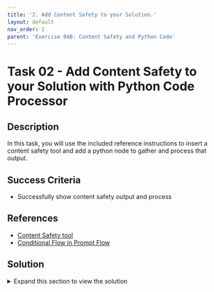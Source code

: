 ```yaml
---
title: '2. Add Content Safety to your Solution.'
layout: default
nav_order: 2
parent: 'Exercise 04B: Content Safety and Python Code'
---
```


# Task 02 - Add Content Safety to your Solution with Python Code Processor

## Description

In this task, you will use the included reference instructions to insert a content safety tool and add a python node to gather and process that output.

## Success Criteria

* Successfully show content safety output and process

## References

* [Content Safety tool](https://learn.microsoft.com/en-us/azure/machine-learning/prompt-flow/tools-reference/content-safety-text-tool)
* [Conditional Flow in Prompt Flow](https://github.com/microsoft/promptflow/tree/main/examples/flows/standard/conditional-flow-for-if-else)

## Solution

<details markdown="block">
<summary>Expand this section to view the solution</summary>

##### 1) Add Content Safety to your Solution

Create a basic **flow** from scratch (a simple Joke flow will be constructed).  
   
Make the following adjustments to the flow as per the instructions below:  
   
1. Insert a [Content Safety tool](https://learn.microsoft.com/en-us/azure/machine-learning/prompt-flow/tools-reference/content-safety-text-tool) node between the input and the language model (LLM). 
   1. We already created the Content Safety resource in the Azure Portal in the setup phase of Lab1
   2. Now it is time to create a connection to it in the Prompt Flow. On the left side click on **Settings**  and then click on **+ New connection** under **Connected resources**
   ![New Connection](images/lab4grab13.png)
   3. Add the connection to the `Azure AI Content Safety` resource
   ![Add Connection](images/lab4grab14.png)
   4. Choose the resource you created earlier in Lab 1 for Content Safety and click **Add connection**, then close the dialog.
   ![Choose Resource](images/lab4grab15.png)
2. Go back to your flow and add the Content Safety node
   1. Click on `Start Compute session`
   2. Click on `More tools` and choose `Content Safety (Text Analyse)`
   ![Content Safety](images/lab4grab16.png)
   3. enter the name `JokeContentSafety` and click add
   ![Content Safety name](images/lab4grab17.png)
   4. This is how the graph should look like at this time
   ![Content Safety Graph](images/lab4grab18.png)
   5. Connect the text property to the `{inputs.question}` node
   ![Connect Text](images/lab4grab19.png)
   6. Connect the `connection` property to the `Azure AI Content Safety` connection name you created earlier.
   ![Connect Connection](images/lab4grab20.png)
   7. In the Chat flow, set the input of the question to the newly created `JokeContentSafety` node
   ![Set Input](images/lab4grab21.png)
   8. Set the connection of the `Chat` node to our Azure OpenAI Connection with the deployment name, temperature and max_tokens.
    ![Set Connection](images/lab4grab22.png)
   9.  Now you can test the flow and see the output of the Content Safety tool
   
3. Add a Python node to process the output from the Content Safety tool and determine whether to proceed with the standard flow or not. For guidance on creating a conditional flow in Prompt Flow, refer to [this example](https://github.com/microsoft/promptflow/tree/main/examples/flows/standard/conditional-flow-for-if-else).  
   
4. Add a Python node to craft a default response.  
   
5. Implement conditions to trigger one response or another, depending on the Content Safety's result.  
   
6. Develop a final node to compile and deliver the response to the user.

</details>
